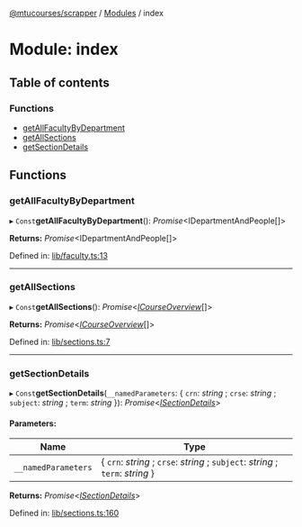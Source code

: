 [@mtucourses/scrapper](../README.md) / [Modules](../modules.md) / index

# Module: index

## Table of contents

### Functions

- [getAllFacultyByDepartment](index.md#getallfacultybydepartment)
- [getAllSections](index.md#getallsections)
- [getSectionDetails](index.md#getsectiondetails)

## Functions

### getAllFacultyByDepartment

▸ `Const`**getAllFacultyByDepartment**(): *Promise*<IDepartmentAndPeople[]\>

**Returns:** *Promise*<IDepartmentAndPeople[]\>

Defined in: [lib/faculty.ts:13](https://github.com/Michigan-Tech-Courses/scrapper/blob/f6ee00b/src/lib/faculty.ts#L13)

___

### getAllSections

▸ `Const`**getAllSections**(): *Promise*<[*ICourseOverview*](../interfaces/lib/types.icourseoverview.md)[]\>

**Returns:** *Promise*<[*ICourseOverview*](../interfaces/lib/types.icourseoverview.md)[]\>

Defined in: [lib/sections.ts:7](https://github.com/Michigan-Tech-Courses/scrapper/blob/f6ee00b/src/lib/sections.ts#L7)

___

### getSectionDetails

▸ `Const`**getSectionDetails**(`__namedParameters`: { `crn`: *string* ; `crse`: *string* ; `subject`: *string* ; `term`: *string*  }): *Promise*<[*ISectionDetails*](../interfaces/lib/types.isectiondetails.md)\>

#### Parameters:

Name | Type |
------ | ------ |
`__namedParameters` | { `crn`: *string* ; `crse`: *string* ; `subject`: *string* ; `term`: *string*  } |

**Returns:** *Promise*<[*ISectionDetails*](../interfaces/lib/types.isectiondetails.md)\>

Defined in: [lib/sections.ts:160](https://github.com/Michigan-Tech-Courses/scrapper/blob/f6ee00b/src/lib/sections.ts#L160)
